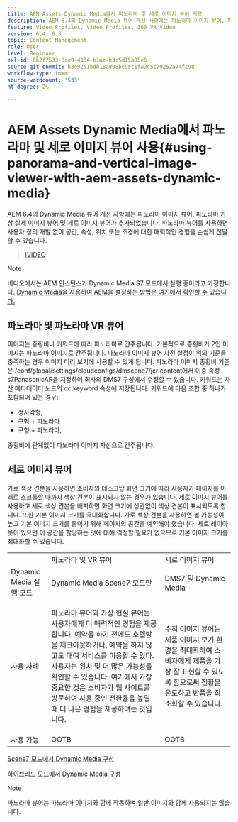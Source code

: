```yaml
---
title: AEM Assets Dynamic Media에서 파노라마 및 세로 이미지 뷰어 사용
description: AEM 6.4의 Dynamic Media 뷰어 개선 사항에는 파노라마 이미지 뷰어, 파노라마 가상 실제 이미지 뷰어 및 세로 이미지 뷰어가 추가되었습니다. 파노라마 뷰어를 사용하면 사용자 정의 개발 없이 공간, 속성, 위치 또는 조경에 대한 매력적인 경험을 손쉽게 전달할 수 있습니다.
feature: Video Profiles, Video Profiles, 360 VR Video
version: 6.4, 6.5
topic: Content Management
role: User
level: Beginner
exl-id: 6b2f7533-8ce0-4134-b1ae-b3c5d15a05e6
source-git-commit: b3e9251bdb18a008be95c1fa9e5c79252a74fc98
workflow-type: tm+mt
source-wordcount: '533'
ht-degree: 2%

---
```


# AEM Assets Dynamic Media에서 파노라마 및 세로 이미지 뷰어 사용{#using-panorama-and-vertical-image-viewer-with-aem-assets-dynamic-media}

AEM 6.4의 Dynamic Media 뷰어 개선 사항에는 파노라마 이미지 뷰어, 파노라마 가상 실제 이미지 뷰어 및 세로 이미지 뷰어가 추가되었습니다. 파노라마 뷰어를 사용하면 사용자 정의 개발 없이 공간, 속성, 위치 또는 조경에 대한 매력적인 경험을 손쉽게 전달할 수 있습니다.

>[!VIDEO](https://video.tv.adobe.com/v/24156?quality=12&learn=on)

>[!NOTE]
>
>비디오에서는 AEM 인스턴스가 Dynamic Media S7 모드에서 실행 중이라고 가정합니다. [Dynamic Media을 사용하여 AEM을 설정하는 방법은 여기에서 확인할 수 있습니다.](https://helpx.adobe.com/kr/experience-manager/6-3/assets/using/config-dynamic-fp-14410.html)

## 파노라마 및 파노라마 VR 뷰어

이미지는 종횡비나 키워드에 따라 파노라마로 간주됩니다. 기본적으로 종횡비가 2인 이미지는 파노라마 이미지로 간주됩니다. 파노라마 이미지 뷰어 사전 설정이 위의 기준을 충족하는 경우 이미지 미리 보기에 사용할 수 있게 됩니다. 파노라마 이미지 종횡비 기준은 /conf/global/settings/cloudconfigs/dmscene7/jcr:content에서 이중 속성 s7PanasonicAR을 지정하여 회사의 DMS7 구성에서 수정할 수 있습니다. 키워드는 자산 메타데이터 노드의 dc:keyword 속성에 저장됩니다. 키워드에 다음 조합 중 하나가 포함되어 있는 경우:

* 정사각형,
* 구형 + 파노라마
* 구형 + 파노라마,

종횡비에 관계없이 파노라마 이미지 자산으로 간주됩니다.

## 세로 이미지 뷰어

가로 색상 견본을 사용하면 소비자의 데스크탑 화면 크기에 따라 사용자가 페이지를 아래로 스크롤할 때까지 색상 견본이 표시되지 않는 경우가 있습니다. 세로 이미지 뷰어를 사용하고 세로 색상 견본을 배치하면 화면 크기에 상관없이 색상 견본이 표시되도록 합니다. 또한 기본 이미지 크기를 극대화합니다. 가로 색상 견본을 사용하면 볼 가능성이 높고 기본 이미지 크기를 줄이기 위해 페이지의 공간을 예약해야 했습니다. 세로 레이아웃이 있으면 이 공간을 할당하는 것에 대해 걱정할 필요가 없으므로 기본 이미지 크기를 최대화할 수 있습니다.

<table> 
 <tbody>
  <tr>
   <td> </td>
   <td>파노라마 및 VR 뷰어</td>
   <td>세로 이미지 뷰어</td>
  </tr>
  <tr>
   <td>Dynamic Media 실행 모드</td>
   <td>Dynamic Media Scene7 모드만</td>
   <td>DMS7 및 Dynamic Media</td>
  </tr>
  <tr>
   <td>사용 사례</td>
   <td><p>파노라마 뷰어와 가상 현실 뷰어는 사용자에게 더 매력적인 경험을 제공합니다. 예약을 하기 전에도 호텔방을 체크아웃하거나, 예약을 하지 않고도 대여 서비스를 이용할 수 있다. 사용자는 위치 및 더 많은 가능성을 확인할 수 있습니다. 여기에서 가장 중요한 것은 소비자가 웹 사이트를 방문하여 사용 중인 전환율을 높일 때 더 나은 경험을 제공하려는 것입니다.</p> <p> </p> </td> 
   <td><p>수직 이미지 뷰어는 제품 이미지 보기 환경을 최대화하여 소비자에게 제품을 가장 잘 표현할 수 있도록 함으로써 전환을 유도하고 반품을 최소화할 수 있습니다.</p> <p> </p> </td>
  </tr>
  <tr>
   <td>사용 가능 </td>
   <td>OOTB</td>
   <td>OOTB</td>
  </tr>
 </tbody>
</table>

[Scene7 모드에서 Dynamic Media 구성](https://helpx.adobe.com/experience-manager/6-5/assets/using/config-dms7.html)

[하이브리드 모드에서 Dynamic Media 구성](https://helpx.adobe.com/kr/experience-manager/6-5/assets/using/config-dynamic.html)

>[!NOTE]
>
>파노라마 뷰어는 파노라마 이미지와 함께 작동하며 일반 이미지와 함께 사용되지는 않습니다.
